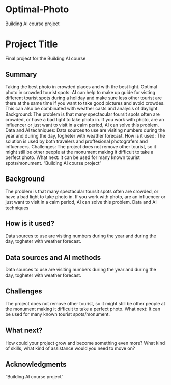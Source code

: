 # Optimal-Photo
Building AI course project
# Project Title

Final project for the Building AI course

## Summary

Taking the best photo in crowded places and with the best light. Optimal photo in crowded tourist spots: AI can help to make up guide for visting different tourist spots during a holiday and make sure less other tourist are there at the same time if you want to take good pictures and avoid crowdes. This can also be combinated with weather casts and analysis of daylight. Background: The problem is that many spectacular toursit spots often are crowded, or have a bad light to take photo in. If you work with photo, are an influencer or just want to visit in a calm period, AI can solve this problem. Data and AI techniques: Data sources to use are visiting numbers during the year and during the day, togheter with weather forecast. How is it used: The solution is used by both travelers and proffesional photografers and influencers. Challenges: The project does not remove other tourist, so it might still be other people at the monument making it difficult to take a perfect photo. What next: It can be used for many known tourist spots/monument. “Building AI course project”


## Background

The problem is that many spectacular toursit spots often are crowded, or have a bad light to take photo in. If you work with photo, are an influencer or just want to visit in a calm period, AI can solve this problem. Data and AI techniques


## How is it used?

Data sources to use are visiting numbers during the year and during the day, togheter with weather forecast.


## Data sources and AI methods

Data sources to use are visiting numbers during the year and during the day, togheter with weather forecast.

## Challenges

The project does not remove other tourist, so it might still be other people at the monument making it difficult to take a perfect photo. What next: It can be used for many known tourist spots/monument.

## What next?

How could your project grow and become something even more? What kind of skills, what kind of assistance would you  need to move on? 


## Acknowledgments

“Building AI course project”
